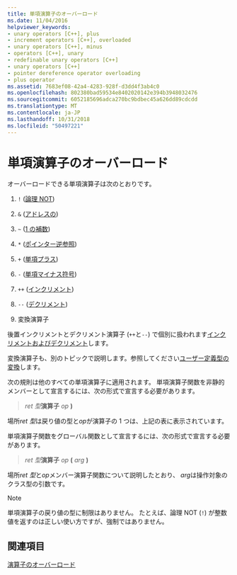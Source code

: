 ```yaml
---
title: 単項演算子のオーバーロード
ms.date: 11/04/2016
helpviewer_keywords:
- unary operators [C++], plus
- increment operators [C++], overloaded
- unary operators [C++], minus
- operators [C++], unary
- redefinable unary operators [C++]
- unary operators [C++]
- pointer dereference operator overloading
- plus operator
ms.assetid: 7683ef08-42a4-4283-928f-d3dd4f3ab4c0
ms.openlocfilehash: 802380bad59534e8402020142e394b3948032476
ms.sourcegitcommit: 6052185696adca270bc9bdbec45a626dd89cdcdd
ms.translationtype: MT
ms.contentlocale: ja-JP
ms.lasthandoff: 10/31/2018
ms.locfileid: "50497221"
---
```

# <a name="overloading-unary-operators"></a>単項演算子のオーバーロード

オーバーロードできる単項演算子は次のとおりです。

1. `!` ([論理 NOT](../cpp/logical-negation-operator-exclpt.md))

1. `&` ([アドレスの](../cpp/address-of-operator-amp.md))

1. `~` ([1 の補数](../cpp/one-s-complement-operator-tilde.md))

1. `*` ([ポインター逆参照](../cpp/indirection-operator-star.md))

1. `+` ([単項プラス](../cpp/additive-operators-plus-and.md))

1. `-` ([単項マイナス符号](../cpp/additive-operators-plus-and.md))

1. `++` ([インクリメント](../cpp/prefix-increment-and-decrement-operators-increment-and-decrement.md))

1. `--` ([デクリメント](../cpp/prefix-increment-and-decrement-operators-increment-and-decrement.md))

9. 変換演算子

後置インクリメントとデクリメント演算子 (`++`と`--`) で個別に扱われます[インクリメントおよびデクリメント](../cpp/increment-and-decrement-operator-overloading-cpp.md)します。

変換演算子も、別のトピックで説明します。参照してください[ユーザー定義型の変換](../cpp/user-defined-type-conversions-cpp.md)します。

次の規則は他のすべての単項演算子に適用されます。 単項演算子関数を非静的メンバーとして宣言するには、次の形式で宣言する必要があります。

> *ret 型***演算子** *op* **)**

場所*ret 型*は戻り値の型と*op*が演算子の 1 つは、上記の表に表示されています。

単項演算子関数をグローバル関数として宣言するには、次の形式で宣言する必要があります。

> *ret 型***演算子** *op* **(** *arg* **)**

場所*ret 型*と*op*メンバー演算子関数について説明したとおり、 *arg*は操作対象のクラス型の引数です。

> [!NOTE]
>  単項演算子の戻り値の型に制限はありません。 たとえば、論理 NOT (`!`) が整数値を返すのは正しい使い方ですが、強制ではありません。

## <a name="see-also"></a>関連項目

[演算子のオーバーロード](../cpp/operator-overloading.md)
